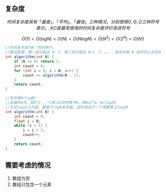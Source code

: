 ## 复杂度
$$
时间复杂度具有「最差」、「平均」、「最佳」三种情况，分别使用 O , Θ , Ω 三种符号表示。大 O 是最常使用的时间复杂度评价渐进符号
$$

$$
O(1)<O(logN)<O(N)<O(NlogN)<O(N^2)<O(2^N)<O(N!)
$$

```java
//时间复杂度为N！时的例子。
//算法原理：第一层分裂出 N 个，第二层分裂出 N−1 个，…… ，直至到第 N 层时终止并回溯。
int algorithm(int N) {
    if (N <= 0) return 1;
    int count = 0;
    for (int i = 0; i < N; i++) {
        count += algorithm(N - 1);
    }
    return count;
}
```

```java
//复杂度O(logN)
//设循环m次，即2*2...*2乘上m次时等于N，即N=2^m，m=log2N
//无论log以几为底，都属于logN复杂度。因为相当于一个常数乘上log2N
int algorithm(int N) {
    int count = 0;
    float i = N;
    while (i > 1) {
        i = i / 2;
        count++;
    }
    return count;
}
```



## 需要考虑的情况
1. 数组为空
2. 数组只包含一个元素